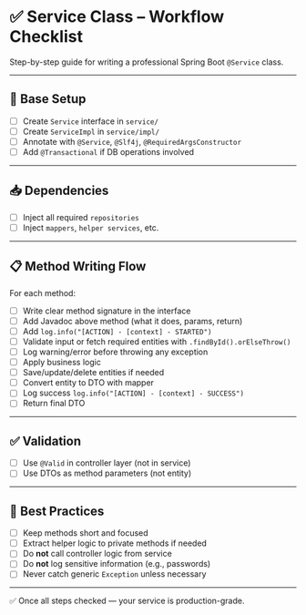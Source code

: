 # ✅ Service Class – Workflow Checklist

Step-by-step guide for writing a professional Spring Boot `@Service` class.

---

## 🧱 Base Setup

- [ ] Create `Service` interface in `service/`
- [ ] Create `ServiceImpl` in `service/impl/`
- [ ] Annotate with `@Service`, `@Slf4j`, `@RequiredArgsConstructor`
- [ ] Add `@Transactional` if DB operations involved

---

## 📥 Dependencies

- [ ] Inject all required `repositories`
- [ ] Inject `mappers`, `helper services`, etc.

---

## 📋 Method Writing Flow

For each method:

- [ ] Write clear method signature in the interface
- [ ] Add Javadoc above method (what it does, params, return)
- [ ] Add `log.info("[ACTION] - [context] - STARTED")`
- [ ] Validate input or fetch required entities with `.findById().orElseThrow()`
- [ ] Log warning/error before throwing any exception
- [ ] Apply business logic
- [ ] Save/update/delete entities if needed
- [ ] Convert entity to DTO with mapper
- [ ] Log success `log.info("[ACTION] - [context] - SUCCESS")`
- [ ] Return final DTO

---

## ✅ Validation

- [ ] Use `@Valid` in controller layer (not in service)
- [ ] Use DTOs as method parameters (not entity)

---

## 📌 Best Practices

- [ ] Keep methods short and focused
- [ ] Extract helper logic to private methods if needed
- [ ] Do **not** call controller logic from service
- [ ] Do **not** log sensitive information (e.g., passwords)
- [ ] Never catch generic `Exception` unless necessary

---

✅ Once all steps checked — your service is production-grade.
